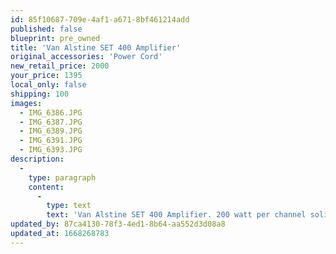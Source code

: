 ```yaml
---
id: 85f10687-709e-4af1-a671-8bf461214add
published: false
blueprint: pre_owned
title: 'Van Alstine SET 400 Amplifier'
original_accessories: 'Power Cord'
new_retail_price: 2000
your_price: 1395
local_only: false
shipping: 100
images:
  - IMG_6386.JPG
  - IMG_6387.JPG
  - IMG_6389.JPG
  - IMG_6391.JPG
  - IMG_6393.JPG
description:
  -
    type: paragraph
    content:
      -
        type: text
        text: 'Van Alstine SET 400 Amplifier. 200 watt per channel solid state amplifier in excellent condition. No original box and packing. Built in 2020. '
updated_by: 87ca4130-78f3-4ed1-8b64-aa552d3d08a8
updated_at: 1668268783
---
```

